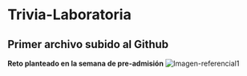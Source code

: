 # Trivia-Laboratoria
## Primer archivo subido al Github
**Reto planteado en la semana de pre-admisión**
![Imagen-referencial1](Trivia1.bmp "Trivia 1")
